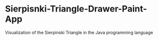 # Sierpisnki-Triangle-Drawer-Paint-App
Visualization of the Sierpinski Triangle in the Java programming language
